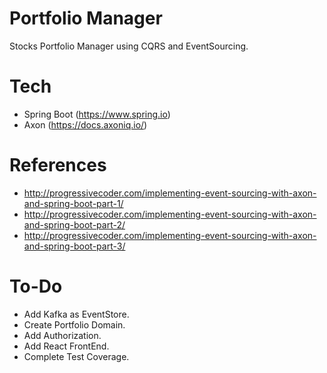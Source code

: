 # Portfolio Manager
Stocks Portfolio Manager using CQRS and EventSourcing.

# Tech
- Spring Boot (https://www.spring.io)
- Axon (https://docs.axoniq.io/)

# References
- http://progressivecoder.com/implementing-event-sourcing-with-axon-and-spring-boot-part-1/
- http://progressivecoder.com/implementing-event-sourcing-with-axon-and-spring-boot-part-2/
- http://progressivecoder.com/implementing-event-sourcing-with-axon-and-spring-boot-part-3/

# To-Do
- Add Kafka as EventStore.
- Create Portfolio Domain.
- Add Authorization.
- Add React FrontEnd.
- Complete Test Coverage.